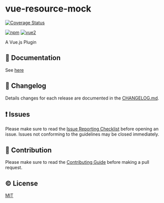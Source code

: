 # vue-resource-mock

[![Coverage Status](https://coveralls.io/repos/github/jerezb/vue-resource-mock/badge.svg?branch=dev)](https://coveralls.io/github/jerezb/vue-resource-mock?branch=dev)

[![npm](https://img.shields.io/npm/v/vue-resource-mock.svg)](https://www.npmjs.com/package/vue-resource-mock)
[![vue2](https://img.shields.io/badge/vue-2.x-brightgreen.svg)](https://vuejs.org/)

A Vue.js Plugin


## :book: Documentation
See [here](http://jerezb.github.io/vue-resource-mock/)

## :scroll: Changelog
Details changes for each release are documented in the [CHANGELOG.md](https://github.com/jerezb/vue-resource-mock/blob/dev/CHANGELOG.md).


## :exclamation: Issues
Please make sure to read the [Issue Reporting Checklist](https://github.com/jerezb/vue-resource-mock/blob/dev/CONTRIBUTING.md#issue-reporting-guidelines) before opening an issue. Issues not conforming to the guidelines may be closed immediately.


## :muscle: Contribution
Please make sure to read the [Contributing Guide](https://github.com/jerezb/vue-resource-mock/blob/dev/CONTRIBUTING.md) before making a pull request.

## :copyright: License

[MIT](http://opensource.org/licenses/MIT)
